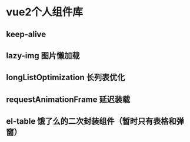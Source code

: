 # vue2个人组件库

## keep-alive 

## lazy-img 图片懒加载

## longListOptimization 长列表优化

## requestAnimationFrame 延迟装载

## el-table 饿了么的二次封装组件（暂时只有表格和弹窗）

